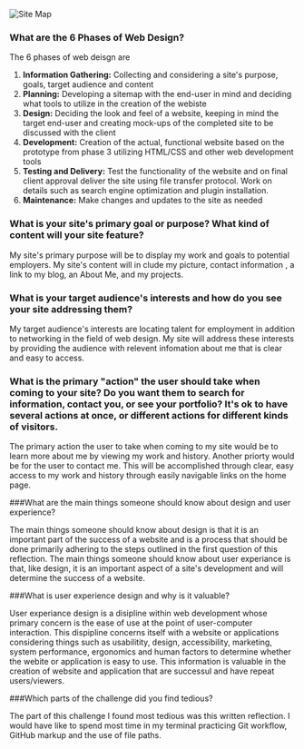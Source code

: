 ![Site Map](../../imgs/site-map.png)

### What are the 6 Phases of Web Design?

The 6 phases of web deisgn are
1. **Information Gathering:** Collecting and considering a site's purpose, goals, target audience and content
2. **Planning:** Developing a sitemap with the end-user in mind and deciding what tools to utilize in the creation of the webiste
3. **Design:** Deciding the look and feel of a website, keeping in mind the target end-user and creating mock-ups of the completed site to be discussed with the client
4. **Development:** Creation of the actual, functional website based on the prototype from phase 3 utilizing HTML/CSS and other web development tools
5. **Testing and Delivery:** Test the functionality of the website and on final client approval deliver the site using file transfer protocol. Work on details such as search engine optimization and plugin installation.
6. **Maintenance:** Make changes and updates to the site as needed


### What is your site's primary goal or purpose? What kind of content will your site feature?

My site's primary purpose will be to display my work and goals to potential employers. My site's content will in clude my picture, contact information , a link to my blog, an About Me, and my projects.


### What is your target audience's interests and how do you see your site addressing them?

My target audience's interests are locating talent for employment in addition to networking in the field of web design. My site will address these interests by providing the audience with relevent infomation about me that is clear and easy to access.


### What is the primary "action" the user should take when coming to your site? Do you want them to search for information, contact you, or see your portfolio? It's ok to have several actions at once, or different actions for different kinds of visitors.

The primary action the user to take when coming to my site would be to learn more about me by viewing my work and history. Another priorty would be for the user to contact me. This will be accomplished through clear, easy access to my work and history through easily navigable links on the home page. 


###What are the main things someone should know about design and user experience?

The main things someone should know about design is that it is an important part of the success of a website and is a process that should be done primarily adhering to the steps outlined in the first question of this reflection. The main things someone should know about user experiance is that, like design, it is an important aspect of a site's development and will determine the success of a website.


###What is user experience design and why is it valuable? 

User experiance design is a disipline within web development whose primary concern is the ease of use at the point of user-computer interaction. This dispipline concerns itself with a website or applications considering things such as usabilitity, design, accessibility, marketing, system performance, ergonomics and human factors to determine whether the webite or application is easy to use. This information is valuable in the creation of website and application that are successul and have repeat users/viewers.


###Which parts of the challenge did you find tedious?

The part of this challenge I found most tedious was this written reflection. I would have like to spend most time in my terminal practicing Git workflow, GitHub markup and the use of file paths. 


###
